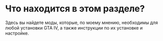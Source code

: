 # Что находится в этом разделе?
Здесь вы найдете моды, которые, по моему мнению, необходимы для любой установки GTA IV, а также инструкции по их установке и настройке.